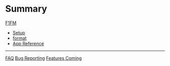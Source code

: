 # Summary

[F1FM](./index.md)
- [Setup](./setup.md)
- [format](./format.md)
- [App Reference]()

---
[FAQ]()
[Bug Reporting]()
[Features Coming]()
